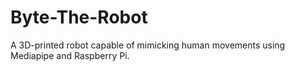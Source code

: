 # Byte-The-Robot
A 3D-printed robot capable of mimicking human movements using Mediapipe and Raspberry Pi.
